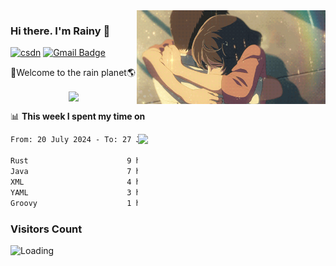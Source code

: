 <img  align='right' height="150" src="https://github.com/LikeRainDay/LikeRainDay/blob/master/pic/img_rain_1.gif?raw=true">



### Hi there. I'm Rainy :lemon:

[![csdn](https://img.shields.io/badge/-csdn-c14438?style=flat-square&logo=c&logoColor=white)](https://blog.csdn.net/qq_15807167)
[![Gmail Badge](https://img.shields.io/badge/-gmail-c14438?style=flat-square&logo=Gmail&logoColor=white&link=mailto:houshuai0816@gmail.com)](mailto:houshuai0816@gmail.com)

🚀Welcome to the rain planet🌎

<center>
<img align='center'  src="https://source.unsplash.com/user/rainyhehe/likes">
</center>

📊 **This week I spent my time on**

<img align='right'   width="300" src="https://github-readme-stats.vercel.app/api?username=LikeRainDay&show_icons=true&title_color=fff&icon_color=79ff97&text_color=9f9f9f&bg_color=151515&count_private=true">

<!--START_SECTION:waka-->

```txt
From: 20 July 2024 - To: 27 July 2024

Rust                      9 hrs 25 mins   ███████░░░░░░░░░░░░░░░░░░   28.61 %
Java                      7 hrs 26 mins   █████▓░░░░░░░░░░░░░░░░░░░   22.58 %
XML                       4 hrs 44 mins   ███▓░░░░░░░░░░░░░░░░░░░░░   14.41 %
YAML                      3 hrs 53 mins   ███░░░░░░░░░░░░░░░░░░░░░░   11.81 %
Groovy                    1 hr 11 mins    █░░░░░░░░░░░░░░░░░░░░░░░░   03.61 %
```

<!--END_SECTION:waka-->

### Visitors Count
<img align="left" src = "https://profile-counter.glitch.me/LikeRainDay/count.svg" alt ="Loading">
